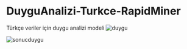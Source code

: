 # DuyguAnalizi-Turkce-RapidMiner
Türkçe veriler için duygu analizi modeli
![duygu](https://user-images.githubusercontent.com/56268192/188899308-5dfce531-2753-4df9-a7a6-b5311b5ad502.png)


![sonucduygu](https://user-images.githubusercontent.com/56268192/188899068-6b4665cc-2957-4776-89a5-21f16ef43da4.png)
